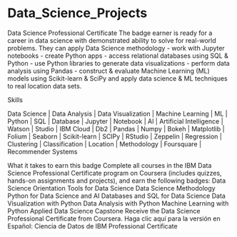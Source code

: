 # Data_Science_Projects

Data Science Professional Certificate
The badge earner is ready for a career in data science with demonstrated ability to solve for real-world problems. They can apply Data Science methodology - work with Jupyter notebooks - create Python apps - access relational databases using SQL & Python - use Python libraries to generate data visualizations - perform data analysis using Pandas - construct & evaluate Machine Learning (ML) models using Scikit-learn & SciPy and apply data science & ML techniques to real location data sets.

Skills


Data Science | Data Analysis | Data Visualization | Machine Learning | ML | Python | SQL | Database | Jupyter | Notebook | AI | Artificial Intelligence | Watson | Studio | IBM Cloud | Db2 | Pandas | Numpy | Bokeh | Matplotlib | Folium | Seaborn | Scikit-learn | SCIPy | RStudio | Zeppelin | Regression | Clustering | Classification | Location | Methodology | Foursquare | Recommender Systems

What it takes to earn this badge
Complete all courses in the IBM Data Science Professional Certificate program on Coursera (includes quizzes, hands-on assignments and projects), and earn the following badges:
Data Science Orientation
Tools for Data Science
Data Science Methodology
Python for Data Science and AI
Databases and SQL for Data Science
Data Visualization with Python
Data Analysis with Python
Machine Learning with Python
Applied Data Science Capstone
Receive the Data Science Professional Certificate from Coursera.
Haga clic aquí para la versión en Español: Ciencia de Datos de IBM Professional Certificate

